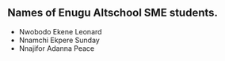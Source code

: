 ## Names of Enugu Altschool SME students.

- Nwobodo Ekene Leonard
- Nnamchi Ekpere Sunday
- Nnajifor Adanna Peace
